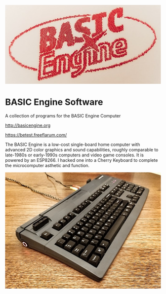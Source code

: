 ![BASIC Engine Logo](https://github.com/JamesCWhite/BASIC_Engine_Software/blob/main/images/BE_Logo.jpeg?raw=true)
# BASIC Engine Software
A collection of programs for the BASIC Engine Computer

http://basicengine.org

https://betest.freeflarum.com/

The BASIC Engine is a low-cost single-board home computer with advanced 2D color graphics and sound capabilities, roughly comparable to late-1980s or early-1990s computers and video game consoles. It is powered by an ESP8266. I hacked one into a Cherry Keyboard to complete the microcomputer asthetic and function.

![BASIC Engine Microcomputer](https://github.com/JamesCWhite/BASIC_Engine_Software/blob/main/images/BE_micro.jpeg?raw=true)
